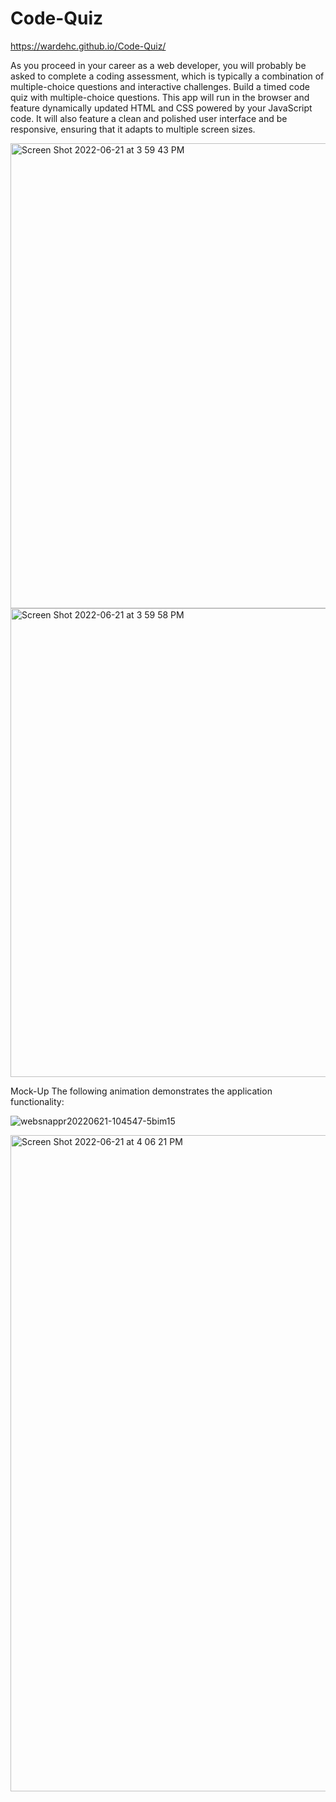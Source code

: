 # Code-Quiz
https://wardehc.github.io/Code-Quiz/


As you proceed in your career as a web developer, you will probably be asked to complete a coding assessment, which is typically a combination of multiple-choice questions and interactive challenges. Build a timed code quiz with multiple-choice questions. This app will run in the browser and feature dynamically updated HTML and CSS powered by your JavaScript code. It will also feature a clean and polished user interface and be responsive, ensuring that it adapts to multiple screen sizes.

 
 <img width="744" alt="Screen Shot 2022-06-21 at 3 59 43 PM" src="https://user-images.githubusercontent.com/105446523/174887686-b605b4b8-1f3d-4b26-9a53-e7f9162a5d15.png">

 
 
 
 
 
 <img width="750" alt="Screen Shot 2022-06-21 at 3 59 58 PM" src="https://user-images.githubusercontent.com/105446523/174887727-bb6038b9-211c-4fb1-872f-1298ea2d1b9b.png">
 
 
 
 
 
 
 
 
 
 Mock-Up
The following animation demonstrates the application functionality:

![websnappr20220621-104547-5bim15](https://user-images.githubusercontent.com/105446523/174880906-fcf81b4b-8a37-40ef-ae0c-9a257231366c.png)

<img width="1050" alt="Screen Shot 2022-06-21 at 4 06 21 PM" src="https://user-images.githubusercontent.com/105446523/174888232-8a40b421-8a5b-433c-9d1c-ee9565565784.png">

